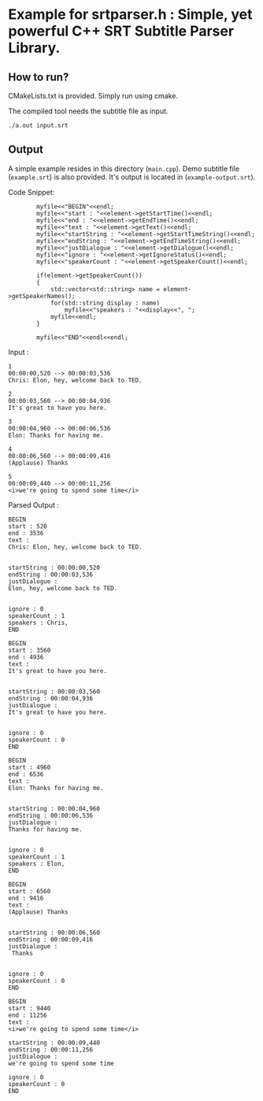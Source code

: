 # Example for srtparser.h : Simple, yet powerful C++ SRT Subtitle Parser Library.

## How to run?

CMakeLists.txt is provided. Simply run using cmake.

The compiled tool needs the subtitle file as input.

`./a.out input.srt`

## Output

A simple example resides in this directory (`main.cpp`). Demo subtitle file (`example.srt`) is also provided.
It's output is located in (`example-output.srt`).

Code Snippet:

```
		myfile<<"BEGIN"<<endl;
        myfile<<"start : "<<element->getStartTime()<<endl;
        myfile<<"end : "<<element->getEndTime()<<endl;
        myfile<<"text : "<<element->getText()<<endl;
        myfile<<"startString : "<<element->getStartTimeString()<<endl;
        myfile<<"endString : "<<element->getEndTimeString()<<endl;
        myfile<<"justDialogue : "<<element->getDialogue()<<endl;
        myfile<<"ignore : "<<element->getIgnoreStatus()<<endl;
        myfile<<"speakerCount : "<<element->getSpeakerCount()<<endl;

        if(element->getSpeakerCount())
        {
            std::vector<std::string> name = element->getSpeakerNames();
            for(std::string display : name)
                myfile<<"speakers : "<<display<<", ";
            myfile<<endl;
        }

        myfile<<"END"<<endl<<endl;
```

Input : 

```
1
00:00:00,520 --> 00:00:03,536
Chris: Elon, hey, welcome back to TED.

2
00:00:03,560 --> 00:00:04,936
It's great to have you here.

3
00:00:04,960 --> 00:00:06,536
Elon: Thanks for having me.

4
00:00:06,560 --> 00:00:09,416
(Applause) Thanks

5
00:00:09,440 --> 00:00:11,256
<i>we're going to spend some time</i>
```

Parsed Output :

```
BEGIN
start : 520
end : 3536
text : 
Chris: Elon, hey, welcome back to TED.


startString : 00:00:00,520
endString : 00:00:03,536
justDialogue : 
Elon, hey, welcome back to TED.


ignore : 0
speakerCount : 1
speakers : Chris, 
END

BEGIN
start : 3560
end : 4936
text : 
It's great to have you here.


startString : 00:00:03,560
endString : 00:00:04,936
justDialogue : 
It's great to have you here.


ignore : 0
speakerCount : 0
END

BEGIN
start : 4960
end : 6536
text : 
Elon: Thanks for having me.


startString : 00:00:04,960
endString : 00:00:06,536
justDialogue : 
Thanks for having me.


ignore : 0
speakerCount : 1
speakers : Elon, 
END

BEGIN
start : 6560
end : 9416
text : 
(Applause) Thanks


startString : 00:00:06,560
endString : 00:00:09,416
justDialogue : 
 Thanks


ignore : 0
speakerCount : 0
END

BEGIN
start : 9440
end : 11256
text : 
<i>we're going to spend some time</i>

startString : 00:00:09,440
endString : 00:00:11,256
justDialogue : 
we're going to spend some time

ignore : 0
speakerCount : 0
END



```